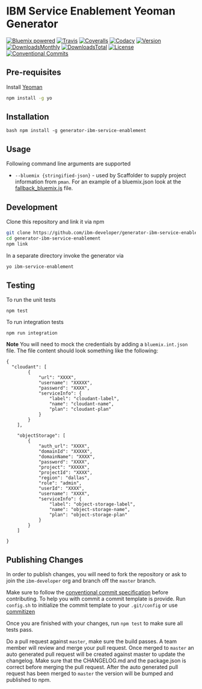 # IBM Service Enablement Yeoman Generator

[![Bluemix powered][img-bluemix-powered]][url-bluemix]
[![Travis][img-travis-master]][url-travis-master]
[![Coveralls][img-coveralls-master]][url-coveralls-master]
[![Codacy][img-codacy]][url-codacy]
[![Version][img-version]][url-npm]
[![DownloadsMonthly][img-npm-downloads-monthly]][url-npm]
[![DownloadsTotal][img-npm-downloads-total]][url-npm]
[![License][img-license]][url-npm]
[![Conventional Commits](https://img.shields.io/badge/Conventional%20Commits-1.0.0-yellow.svg)](https://conventionalcommits.org)

[img-bluemix-powered]: https://img.shields.io/badge/bluemix-powered-blue.svg
[url-bluemix]: http://bluemix.net
[url-npm]: https://www.npmjs.com/package/generator-ibm-service-enablement
[img-license]: https://img.shields.io/npm/l/generator-ibm-service-enablement.svg
[img-version]: https://img.shields.io/npm/v/generator-ibm-service-enablement.svg
[img-npm-downloads-monthly]: https://img.shields.io/npm/dm/generator-ibm-service-enablement.svg
[img-npm-downloads-total]: https://img.shields.io/npm/dt/generator-ibm-service-enablement.svg

[img-travis-master]: https://travis-ci.org/ibm-developer/generator-ibm-service-enablement.svg?branch=master
[url-travis-master]: https://travis-ci.org/ibm-developer/generator-ibm-service-enablement/branches

[img-coveralls-master]: https://coveralls.io/repos/github/ibm-developer/generator-ibm-service-enablement/badge.svg
[url-coveralls-master]: https://coveralls.io/github/ibm-developer/generator-ibm-service-enablement

[img-codacy]: https://api.codacy.com/project/badge/Grade/8d3d304fc8f54f1b914ef982f39e00ac?branch=master
[url-codacy]: https://www.codacy.com/app/ibm-developer/generator-ibm-service-enablement

## Pre-requisites

Install [Yeoman](http://yeoman.io)

```bash
npm install -g yo
```

## Installation

``bash
npm install -g generator-ibm-service-enablement
``

## Usage

Following command line arguments are supported
* `--bluemix {stringified-json}` -  used by Scaffolder to supply project information from `pman`. For an example of a bluemix.json look at the [fallback_bluemix.js](./generators/app/fallback_bluemix.js) file.

## Development

Clone this repository and link it via npm

```bash
git clone https://github.com/ibm-developer/generator-ibm-service-enablement
cd generator-ibm-service-enablement
npm link
```

In a separate directory invoke the generator via

```bash
yo ibm-service-enablement
```

## Testing

To run the unit tests

`npm test`

To run integration tests

`npm run integration`

**Note** You will need to mock the credentials by adding a `bluemix.int.json` file. The file content should look something like the following:

```
{
  "cloudant": [
		{
			"url": "XXXX",
			"username": "XXXXX",
			"password": "XXXX",
			"serviceInfo": {
				"label": "cloudant-label",
				"name": "cloudant-name",
				"plan": "cloudant-plan"
			}
		}
	],

	"objectStorage": [
		{
			"auth_url": "XXXX",
			"domainId": "XXXXX",
			"domainName": "XXXX",
			"password": "XXXX",
			"project": "XXXXX",
			"projectId": "XXXX",
			"region": "dallas",
			"role": "admin",
			"userId": "XXXX",
			"username": "XXXX",
			"serviceInfo": {
				"label": "object-storage-label",
				"name": "object-storage-name",
				"plan": "object-storage-plan"
			}
		}
	]

}
```

## Publishing Changes

In order to publish changes, you will need to fork the repository or ask to join the `ibm-developer` org and branch off the `master` branch.

Make sure to follow the [conventional commit specification](https://conventionalcommits.org/) before contributing. To help you with commit a commit template is provide. Run `config.sh` to initialize the commit template to your `.git/config` or use [commitizen](https://www.npmjs.com/package/commitizen)

Once you are finished with your changes, run `npm test` to make sure all tests pass.

Do a pull request against `master`, make sure the build passes. A team member will review and merge your pull request.
Once merged to `master` an auto generated pull request will be created against master to update the changelog. Make sure that the CHANGELOG.md and the package.json is correct before merging the pull request. After the auto generated pull request has been merged to `master` the version will be bumped and published to npm.
